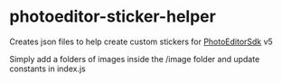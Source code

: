 # photoeditor-sticker-helper

Creates json files to help create custom stickers for [PhotoEditorSdk](https://img.ly/docs/pesdk/web/features/stickers/) v5

Simply add a folders of images inside the /image folder and update constants in index.js